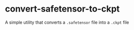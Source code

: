 # convert-safetensor-to-ckpt

A simple utility that converts a `.safetensor` file into a `.ckpt` file
